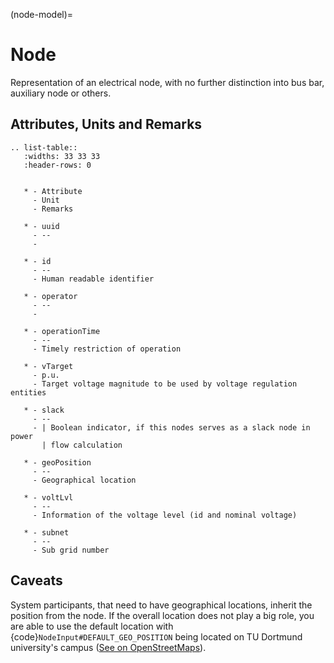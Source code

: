 (node-model)=

# Node

Representation of an electrical node, with no further distinction into bus bar, auxiliary node or others.

## Attributes, Units and Remarks

```{eval-rst}
.. list-table::
   :widths: 33 33 33
   :header-rows: 0


   * - Attribute
     - Unit
     - Remarks

   * - uuid
     - --
     -

   * - id
     - --
     - Human readable identifier

   * - operator
     - --
     -

   * - operationTime
     - --
     - Timely restriction of operation

   * - vTarget
     - p.u.
     - Target voltage magnitude to be used by voltage regulation entities

   * - slack
     - --
     - | Boolean indicator, if this nodes serves as a slack node in power
       | flow calculation

   * - geoPosition
     - --
     - Geographical location

   * - voltLvl
     - --
     - Information of the voltage level (id and nominal voltage)

   * - subnet
     - --
     - Sub grid number

```

## Caveats

System participants, that need to have geographical locations, inherit the position from the node.
If the overall location does not play a big role, you are able to use the default location with
{code}`NodeInput#DEFAULT_GEO_POSITION` being located on TU Dortmund university's campus ([See on OpenStreetMaps](https://www.openstreetmap.org/search?query=51.4843281%2C%207.4116482#map=15/51.4843/7.4117)).
